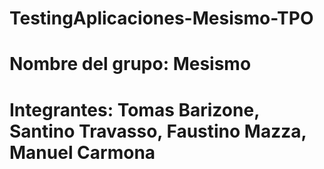 # TestingAplicaciones-Mesismo-TPO
# Nombre del grupo: Mesismo
# Integrantes: Tomas Barizone, Santino Travasso, Faustino Mazza, Manuel Carmona
